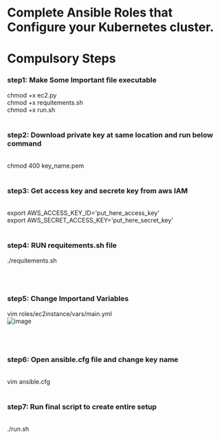 # Complete Ansible Roles that Configure your Kubernetes cluster.

# Compulsory Steps
### step1: Make Some Important file executable <br>
chmod +x ec2.py <br>
chmod +x requitements.sh <br>
chmod +x run.sh
<br><br>

### step2: Download private key at same location and run below command
<br>
chmod 400 key_name.pem
<br><br>

### step3: Get access key and secrete key from aws IAM
<br>
export AWS_ACCESS_KEY_ID='put_here_access_key'<br>
export AWS_SECRET_ACCESS_KEY='put_here_secret_key'
<br><br>

### step4: RUN requitements.sh file <br>
./requitements.sh

<br><br>

### step5: Change Importand Variables<br>
vim roles/ec2instance/vars/main.yml<br>
![image](https://user-images.githubusercontent.com/69861558/125833879-4008bd3a-3b2c-4e25-91ce-4bec4fb34a19.png)

<br><br>


### step6: Open ansible.cfg file and change key name
<br>
vim ansible.cfg<br><br>

### step7: Run final script to create entire setup
<br>
./run.sh
